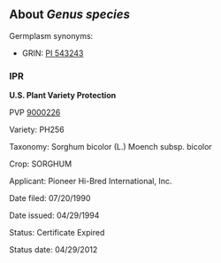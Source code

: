 About *Genus species*
---------------------

Germplasm synonyms:
* GRIN: [PI 543243](https://npgsweb.ars-grin.gov/gringlobal/accessiondetail.aspx?id=1438179)

### IPR
**U.S. Plant Variety Protection**

PVP [9000226](https://apps.ams.usda.gov/CMS/AdobeImages/009000226.pdf)

Variety: PH256

Taxonomy: Sorghum bicolor (L.) Moench subsp. bicolor

Crop: SORGHUM

Applicant: Pioneer Hi-Bred International, Inc.

Date filed: 07/20/1990

Date issued: 04/29/1994

Status: Certificate Expired

Status date: 04/29/2012
